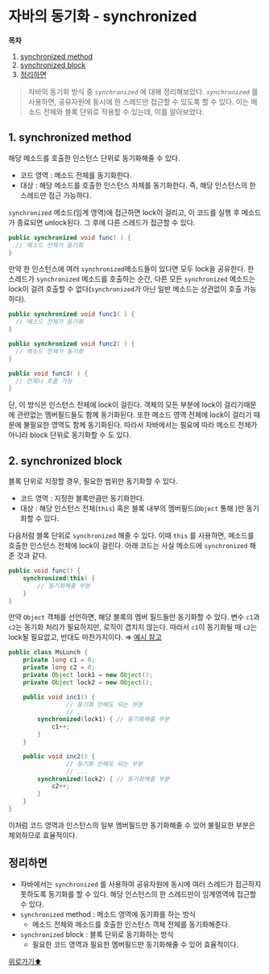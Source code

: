 # 자바의 동기화 - synchronized


**목차**
1. [synchronized method](#1-synchronized-method)
2. [synchronized block](#2-synchronized-block)
3. [정리하면](#정리하면)


> 자바의 동기화 방식 중 *`synchronized`* 에 대해 정리해보았다. *`synchronized`* 를 사용하면, 공유자원에 동시에 한 스레드만 접근할 수 있도록 할 수 있다. 이는 메소드 전체와 블록 단위로 적용할 수 있는데, 이를 알아보았다.
> 

## 1. synchronized method

해당 메소드를 호출한 인스턴스 단위로 동기화해줄 수 있다.

- 코드 영역 : 메소드 전체를 동기화한다.
- 대상 : 해당 메소드를 호출한 인스턴스 자체를 동기화한다. 즉, 해당 인스턴스의 한 스레드만 접근 가능하다.

`synchronized` 메소드(임계 영역)에 접근하면 lock이 걸리고, 이 코드를 실행 후 메소드가 종료되면 unlock된다. 그 후에 다른 스레드가 접근할 수 있다.

```java
public synchronized void func( ) {
  // 메소드 전체가 동기화
}
```

만약 한 인스턴스에 여러 `synchronized`메소드들이 있다면 모두 lock을 공유한다. 한 스레드가 `synchronized` 메소드를 호출하는 순간, 다른 모든  `synchronized` 메소드는 lock이 걸려 호출할 수 없다(`synchronized`가 아닌 일반 메소드는 상관없이 호출 가능하다).

```java
public synchronized void func1( ) {
  // 메소드 전체가 동기화
}

public synchronized void func2( ) {
  // 메소드 전체가 동기화
}

public void func3( ) {
  // 언제나 호출 가능
}
```

단, 이 방식은 인스턴스 전체에 lock이 걸린다. 객체의 모든 부분에 lock이 걸리기때문에 관련없는 멤버필드들도 함께 동기화된다. 또한 메소드 영역 전체에 lock이 걸리기 때문에 불필요한 영역도 함께 동기화된다. 따라서 자바에서는 필요에 따라 메소드 전체가 아니라 block 단위로 동기화할 수 도 있다.

## 2. synchronized block

블록 단위로 지정할 경우, 필요한 범위만 동기화할 수 있다.

- 코드 영역 : 지정한 블록만큼만 동기화한다.
- 대상 : 해당 인스턴스 전체(`this`) 혹은 블록 내부의 멤버필드(`Object` 통해 )만 동기화할 수 있다.

다음처럼 블록 단위로 `synchronized` 해줄 수 있다. 이때 `this` 를 사용하면, 메소드를 호출한 인스턴스 전체에 lock이 걸린다. 아래 코드는 사실 메소드에 `synchronized` 해준 것과 같다.

```java
public void func() {
	synchronized(this) { 
		// 동기화해줄 부분
	}
}
```

만약  `Object` 객체를 선언하면, 해당 블록의 멤버 필드들만 동기화할 수 있다. 변수 `c1`과 `c2`는 동기화 처리가 필요하지만, 로직이 겹치지 않는다. 따라서 `c1`이 동기화될 때 `c2`는 lock될 필요없고, 반대도 마찬가지이다.  ⇒ [예시 참고](https://docs.oracle.com/javase/tutorial/essential/concurrency/locksync.html)

```java
public class MsLunch {
    private long c1 = 0;
    private long c2 = 0;
    private Object lock1 = new Object();
    private Object lock2 = new Object();

    public void inc1() {
				// 동기화 안해도 되는 부분
				// ...
        synchronized(lock1) { // 동기화해줄 부분
            c1++;
        }
    }

    public void inc2() {
				// 동기화 안해도 되는 부분
				// ...
        synchronized(lock2) { // 동기화해줄 부분
            c2++;
        }
    }
}
```

이처럼 코드 영역과 인스턴스의 일부 멤버필드만 동기화해줄 수 있어 불필요한 부분은 제외하므로 효율적이다.

## 정리하면

- 자바에서는 `synchronized` 를 사용하여 공유자원에 동시에 여러 스레드가 접근하지 못하도록 동기화를 할 수 있다. 
해당 인스턴스의 한 스레드만이 임계영역에 접근할 수 있다.
- `synchronized` method : 메소드 영역에 동기화를 하는 방식
    - 메소드 전체와 메소드를 호출한 인스턴스 객체 전체를 동기화해준다.
- `synchronized` block : 블록 단위로 동기화하는 방식
    - 필요한 코드 영역과 필요한 멤버필드만 동기화해줄 수 있어 효율적이다.



[위로가기⬆](#자바의-동기화---synchronized)

